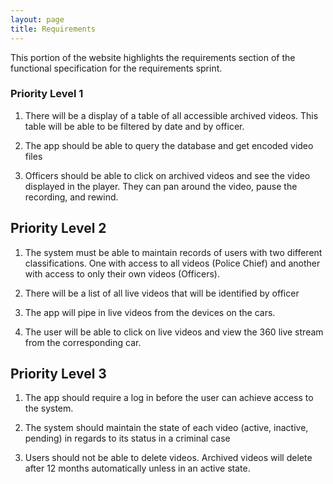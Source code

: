 ```yaml
---
layout: page
title: Requirements
---
```


This portion of the website highlights the requirements section of the functional specification for the requirements sprint. 


### Priority Level 1

1. There will be a display of a table of all accessible archived videos. This table will be able to be filtered by date and by officer.

2. The app should be able to query the database and get encoded video files

3. Officers should be able to click on archived videos and see the video displayed in the player. They can pan around the video, pause the recording, and rewind.

## Priority Level 2

1. The system must be able to maintain records of users with two different classifications. One with access to all videos (Police Chief) and another with access to only their own videos (Officers).

2. There will be a list of all live videos that will be identified by officer

3. The app will pipe in live videos from the devices on the cars.

4. The user will be able to click on live videos and view the 360 live stream from the corresponding car.

## Priority Level 3

1. The app should require a log in before the user can achieve access to the system.

2. The system should maintain the state of each video (active, inactive, pending) in regards to its status in a criminal case

3. Users should not be able to delete videos. Archived videos will delete after 12 months automatically unless in an active state.